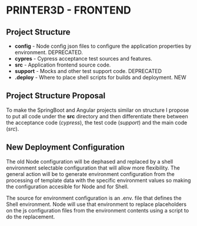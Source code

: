 # PRINTER3D - FRONTEND
## Project Structure
* **config** - Node config json files to configure the application properties by environment. DEPRECATED.
* **cypres** - Cypress acceptance test sources and features.
* **src** - Application frontend source code.
* **support** - Mocks and other test support code. DEPRECATED
* **.deploy** - Where to place shell scripts for builds and deployment. NEW

## Project Structure Proposal
To make the SpringBoot and Angular projects similar on structure I propose to put all code under the **src** directory and then differentiate there between the acceptance code (*cypress*), the test code (*support*) and the main code (*src*).

## New Deployment Configuration
The old Node configuration will be dephased and replaced by a shell environment selectable configuration that will allow more flexibility.
The general action will be to generate environment configuration from the processing of template data with the specific environment values so making the configuration accesible for Node and for Shell.

The source for environment configuration is an .env.<environment> file that defines the Shell environment. Node will use that environment to replace placeholders on the js configuration files from the environment contents using a script to do the replacement.
